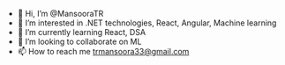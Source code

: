 - 👋 Hi, I’m @MansooraTR
- 👀 I’m interested in .NET technologies, React, Angular, Machine learning
- 🌱 I’m currently learning React, DSA
- 💞️ I’m looking to collaborate on ML
- 📫 How to reach me trmansoora33@gmail.com

<!---
MansooraTR/MansooraTR is a ✨ special ✨ repository because its `README.md` (this file) appears on your GitHub profile.
You can click the Preview link to take a look at your changes.
--->
